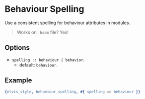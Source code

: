 # Behaviour Spelling

Use a consistent spelling for behaviour attributes in modules.

> Works on `.beam` file? Yes!

## Options

- `spelling :: behaviour | behavior`.
  - default: `behaviour`.

## Example

```erlang
{elvis_style, behaviour_spelling, #{ spelling => behaviour }}
```
